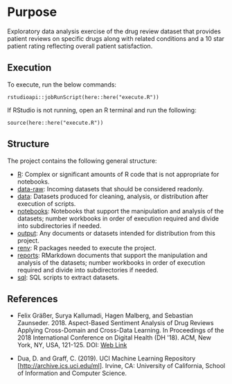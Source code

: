# Purpose

Exploratory data analysis exercise of the drug review dataset that provides patient reviews on specific drugs along with 
related conditions and a 10 star patient rating reflecting overall patient satisfaction.

## Execution

To execute, run the below commands:

```{r}
rstudioapi::jobRunScript(here::here("execute.R"))
```

If RStudio is not running, open an R terminal and run the following:

```{r}
source(here::here("execute.R"))
```

## Structure

The project contains the following general structure:

* [R](./R): Complex or significant amounts of R code that is not appropriate for notebooks.
* [data-raw](./data-raw): Incoming datasets that should be considered readonly.
* [data](./data): Datasets produced for cleaning, analysis, or distribution after execution of scripts.
* [notebooks](./notebooks): Notebooks that support the manipulation and analysis of the datasets; number workbooks in order of execution required and divide into subdirectories if needed.
* [output](./output): Any documents or datasets intended for distribution from this project.
* [renv](./renv): R packages needed to execute the project.
* [reports](./reports): RMarkdown documents that support the manipulation and analysis of the datasets; number workbooks in order of execution required and divide into subdirectories if needed.
* [sql](./sql): SQL scripts to extract datasets.

## References

* Felix Gräßer, Surya Kallumadi, Hagen Malberg, and Sebastian Zaunseder. 2018. Aspect-Based Sentiment Analysis of Drug 
Reviews Applying Cross-Domain and Cross-Data Learning. In Proceedings of the 2018 International Conference on Digital 
Health (DH '18). ACM, New York, NY, USA, 121-125. DOI: [Web Link](https://dl.acm.org/doi/10.1145/3194658.3194677)

* Dua, D. and Graff, C. (2019). UCI Machine Learning Repository [http://archive.ics.uci.edu/ml]. Irvine, CA: University 
of California, School of Information and Computer Science. 
